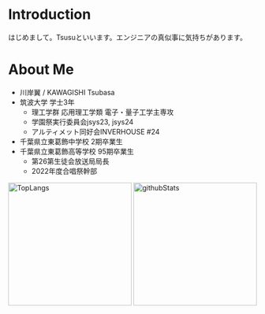 # Introduction
はじめまして。Tsusuといいます。エンジニアの真似事に気持ちがあります。

# About Me
- 川岸翼 / KAWAGISHI Tsubasa
- 筑波大学 学士3年
  - 理工学群 応用理工学類 電子・量子工学主専攻
  - 学園祭実行委員会jsys23, jsys24
  - アルティメット同好会INVERHOUSE #24
- 千葉県立東葛飾中学校 2期卒業生
- 千葉県立東葛飾高等学校 95期卒業生
  - 第26第生徒会放送局局長
  - 2022年度合唱祭幹部


<p align="left"> 
  <img alt="TopLangs" height="250px" src="https://github-readme-stats.vercel.app/api/top-langs/?username=tsusu0409&theme=transparent&layout=compact"/>
  <img alt="githubStats" height="250px" src="https://github-readme-stats.vercel.app/api?username=tsusu0409&theme=transparent&show_icons=ture"/>
</p>
